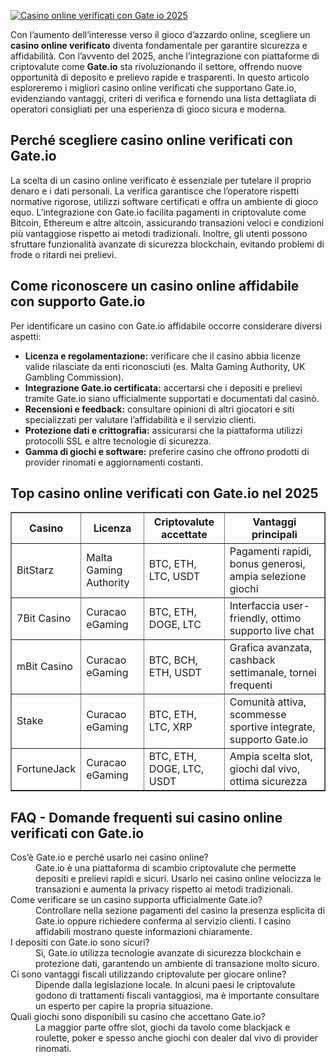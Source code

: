 [![Casino online verificati con Gate io 2025](https://123-caf.pages.dev/gitsignup.png)](https://vrmoo.ru/Bt82HjjY)

<p>Con l’aumento dell’interesse verso il gioco d’azzardo online, scegliere un <strong>casino online verificato</strong> diventa fondamentale per garantire sicurezza e affidabilità. Con l’avvento del 2025, anche l’integrazione con piattaforme di criptovalute come <strong>Gate.io</strong> sta rivoluzionando il settore, offrendo nuove opportunità di deposito e prelievo rapide e trasparenti. In questo articolo esploreremo i migliori casino online verificati che supportano Gate.io, evidenziando vantaggi, criteri di verifica e fornendo una lista dettagliata di operatori consigliati per una esperienza di gioco sicura e moderna.</p>  <h2>Perché scegliere casino online verificati con Gate.io</h2> <p>La scelta di un casino online verificato è essenziale per tutelare il proprio denaro e i dati personali. La verifica garantisce che l’operatore rispetti normative rigorose, utilizzi software certificati e offra un ambiente di gioco equo. L’integrazione con Gate.io facilita pagamenti in criptovalute come Bitcoin, Ethereum e altre altcoin, assicurando transazioni veloci e condizioni più vantaggiose rispetto ai metodi tradizionali. Inoltre, gli utenti possono sfruttare funzionalità avanzate di sicurezza blockchain, evitando problemi di frode o ritardi nei prelievi.</p>  <h2>Come riconoscere un casino online affidabile con supporto Gate.io</h2> <p>Per identificare un casino con Gate.io affidabile occorre considerare diversi aspetti:</p> <ul>   <li><strong>Licenza e regolamentazione:</strong> verificare che il casino abbia licenze valide rilasciate da enti riconosciuti (es. Malta Gaming Authority, UK Gambling Commission).</li>   <li><strong>Integrazione Gate.io certificata:</strong> accertarsi che i depositi e prelievi tramite Gate.io siano ufficialmente supportati e documentati dal casinò.</li>   <li><strong>Recensioni e feedback:</strong> consultare opinioni di altri giocatori e siti specializzati per valutare l’affidabilità e il servizio clienti.</li>   <li><strong>Protezione dati e crittografia:</strong> assicurarsi che la piattaforma utilizzi protocolli SSL e altre tecnologie di sicurezza.</li>   <li><strong>Gamma di giochi e software:</strong> preferire casino che offrono prodotti di provider rinomati e aggiornamenti costanti.</li> </ul>  <h2>Top casino online verificati con Gate.io nel 2025</h2> <table border="1" cellpadding="6" cellspacing="0" style="border-collapse:collapse; width:100%;">   <thead>     <tr>       <th>Casino</th>       <th>Licenza</th>       <th>Criptovalute accettate</th>       <th>Vantaggi principali</th>     </tr>   </thead>   <tbody>     <tr>       <td>BitStarz</td>       <td>Malta Gaming Authority</td>       <td>BTC, ETH, LTC, USDT</td>       <td>Pagamenti rapidi, bonus generosi, ampia selezione giochi</td>     </tr>     <tr>       <td>7Bit Casino</td>       <td>Curacao eGaming</td>       <td>BTC, ETH, DOGE, LTC</td>       <td>Interfaccia user-friendly, ottimo supporto live chat</td>     </tr>     <tr>       <td>mBit Casino</td>       <td>Curacao eGaming</td>       <td>BTC, BCH, ETH, USDT</td>       <td>Grafica avanzata, cashback settimanale, tornei frequenti</td>     </tr>     <tr>       <td>Stake</td>       <td>Curacao eGaming</td>       <td>BTC, ETH, LTC, XRP</td>       <td>Comunità attiva, scommesse sportive integrate, supporto Gate.io</td>     </tr>     <tr>       <td>FortuneJack</td>       <td>Curacao eGaming</td>       <td>BTC, ETH, DOGE, LTC, USDT</td>       <td>Ampia scelta slot, giochi dal vivo, ottima sicurezza</td>     </tr>   </tbody> </table>  <h2>FAQ - Domande frequenti sui casino online verificati con Gate.io</h2> <dl>   <dt>Cos’è Gate.io e perché usarlo nei casino online?</dt>   <dd>Gate.io è una piattaforma di scambio criptovalute che permette depositi e prelievi rapidi e sicuri. Usarlo nei casino online velocizza le transazioni e aumenta la privacy rispetto ai metodi tradizionali.</dd>    <dt>Come verificare se un casino supporta ufficialmente Gate.io?</dt>   <dd>Controllare nella sezione pagamenti del casino la presenza esplicita di Gate.io oppure richiedere conferma al servizio clienti. I casino affidabili mostrano queste informazioni chiaramente.</dd>    <dt>I depositi con Gate.io sono sicuri?</dt>   <dd>Sì, Gate.io utilizza tecnologie avanzate di sicurezza blockchain e protezione dati, garantendo un ambiente di transazione molto sicuro.</dd>    <dt>Ci sono vantaggi fiscali utilizzando criptovalute per giocare online?</dt>   <dd>Dipende dalla legislazione locale. In alcuni paesi le criptovalute godono di trattamenti fiscali vantaggiosi, ma è importante consultare un esperto per capire la propria situazione.</dd>    <dt>Quali giochi sono disponibili su casino che accettano Gate.io?</dt>   <dd>La maggior parte offre slot, giochi da tavolo come blackjack e roulette, poker e spesso anche giochi con dealer dal vivo di provider rinomati.</dd> </dl>